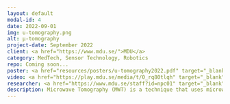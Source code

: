 ```yaml
---
layout: default
modal-id: 4
date: 2022-09-01
img: u-tomography.png
alt: µ-tomography
project-date: September 2022
client: <a href="https://www.mdu.se/">MDU</a>
category: MedTech, Sensor Technology, Robotics
repo: Coming soon... 
poster: <a href="resources/posters/u-tomography2022.pdf" target="_blank">Fall 2022</a>
video: <a href="https://play.mdu.se/media/t/0_rq80tlqh" target="_blank">Presentation Fall 2022</a>
researcher: <a href="https://www.mdu.se/staff?id=npc01" target="_blank">Nikola Petrovic</a> - <a href="https://scholar.google.com/citations?hl=sv&user=n3AXqv0AAAAJ" target="_blank">Google Scholar</a>
description: Microwave Tomography (MWT) is a technique that uses microwaves to create cross-sectional images for biomedical imaging. MWT has the potential to be used in conjunction with mammography for both detection and monitoring during treatment. Previous research has focused on improving various aspects of microwave imaging. The aim of this project is to improve the accuracy of transmitter placement on the object being scanned, in order to improve the quality of the scan. 
---
```

